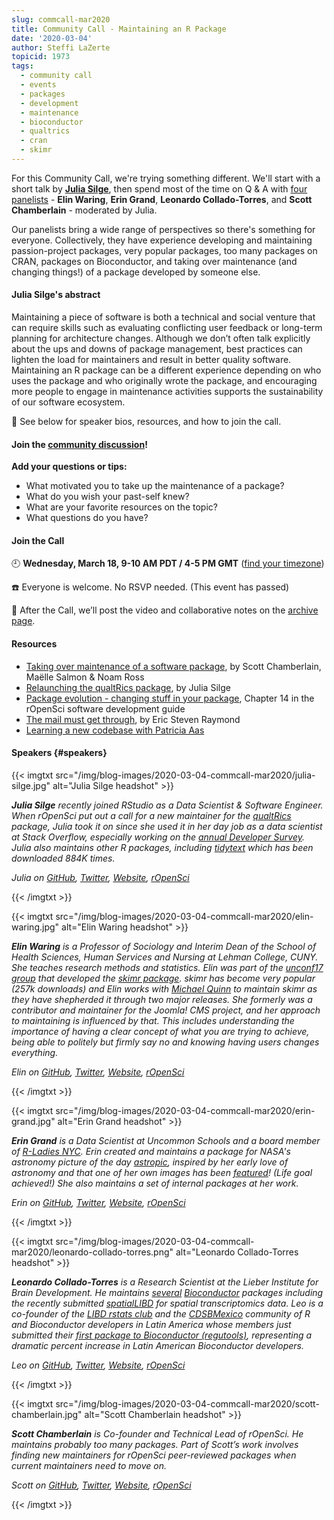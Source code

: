 ```yaml
---
slug: commcall-mar2020
title: Community Call - Maintaining an R Package
date: '2020-03-04'
author: Steffi LaZerte
topicid: 1973
tags:
  - community call
  - events
  - packages
  - development
  - maintenance
  - bioconductor
  - qualtrics
  - cran
  - skimr
---
```


For this Community Call, we're trying something different. We'll start with a short talk by [**Julia Silge**](#speakers), then spend most of the time on Q & A with [four panelists](#speakers) - **Elin Waring**, **Erin Grand**, **Leonardo Collado-Torres**, and **Scott Chamberlain** - moderated by Julia.

Our panelists bring a wide range of perspectives so there's something for everyone. Collectively, they have experience developing and maintaining passion-project packages, very popular packages, too many packages on CRAN, packages on Bioconductor, and taking over maintenance (and changing things!) of a package developed by someone else.

#### Julia Silge's abstract

Maintaining a piece of software is both a technical and social venture that can require skills such as evaluating conflicting user feedback or long-term planning for architecture changes. Although we don’t often talk explicitly about the ups and downs of package management, best practices can lighten the load for maintainers and result in better quality software. Maintaining an R package can be a different experience depending on who uses the package and who originally wrote the package, and encouraging more people to engage in maintenance activities supports the sustainability of our software ecosystem.

🎤 See below for speaker bios, resources, and how to join the call.

#### Join the [community discussion](https://github.com/ropensci-org/community-calls/issues/5)!
**Add your questions or tips:**

- What motivated you to take up the maintenance of a package?
- What do you wish your past-self knew?
- What are your favorite resources on the topic?
- What questions do you have?


#### Join the Call

🕘 **Wednesday, March 18, 9-10 AM PDT / 4-5 PM GMT** ([find your timezone](https://bit.ly/3ctkrQj))

☎️ Everyone is welcome. No RSVP needed. (This event has passed)

🎥 After the Call, we’ll post the video and collaborative notes on the [archive page](/commcalls).

#### Resources
- [Taking over maintenance of a software package](/blog/2019/06/12/taking-over-maint/), by Scott Chamberlain, Maëlle Salmon & Noam Ross
- [Relaunching the qualtRics package](/blog/2019/04/30/qualtrics-relaunch/), by Julia Silge
- [Package evolution - changing stuff in your package](https://devguide.ropensci.org/evolution.html), Chapter 14 in the rOpenSci software development guide
- [The mail must get through](http://www.catb.org/~esr/writings/cathedral-bazaar/cathedral-bazaar/ar01s02.html), by Eric Steven Raymond
- [Learning a new codebase with Patricia Aas](https://www.allthingsgit.com/episodes/learning_a_new_codebase_with_patricia_aas.html)

#### Speakers {#speakers}

{{< imgtxt src="/img/blog-images/2020-03-04-commcall-mar2020/julia-silge.jpg" alt="Julia Silge headshot" >}}

_**Julia Silge** recently joined RStudio as a Data Scientist & Software Engineer. When rOpenSci put out a call for a new maintainer for the [qualtRics](https://docs.ropensci.org/qualtRics/) package, Julia took it on since she used it in her day job as a data scientist at Stack Overflow, especially working on the [annual Developer Survey](https://insights.stackoverflow.com/survey/2019). Julia also maintains other R packages, including [tidytext](https://github.com/juliasilge/tidytext) which has been downloaded 884K times._ 

_Julia on [GitHub](https://github.com/juliasilge), [Twitter](https://twitter.com/juliasilge), [Website](https://juliasilge.com/), [rOpenSci](/authors/julia-silge/)_

{{< /imgtxt >}}

{{< imgtxt src="/img/blog-images/2020-03-04-commcall-mar2020/elin-waring.jpg" alt="Elin Waring headshot" >}}

_**Elin Waring** is a Professor of Sociology and Interim Dean of the School of Health Sciences, Human Services and Nursing at Lehman College, CUNY. She teaches research methods and statistics. Elin was part of the [unconf17 group](/blog/2017/07/11/skimr/) that developed the [skimr package](https://docs.ropensci.org/skimr/). skimr has become very popular (257k downloads) and Elin works with [Michael Quinn](/authors/michael-quinn/) to maintain skimr as they have shepherded it through two major releases. She formerly was a contributor and maintainer for the Joomla! CMS project, and her approach to maintaining is influenced by that. This includes understanding the importance of having a clear concept of what you are trying to achieve, being able to politely but firmly say no and knowing having users changes everything._

_Elin on [GitHub](https://github.com/elinw), [Twitter](https://twitter.com/ElinWaring), [Website](https://elinwaring.org/), [rOpenSci](/authors/elin-waring/)_

{{< /imgtxt >}}


{{< imgtxt src="/img/blog-images/2020-03-04-commcall-mar2020/erin-grand.jpg" alt="Erin Grand headshot" >}}

_**Erin Grand** is a Data Scientist at Uncommon Schools and a board member of [R-Ladies NYC](https://www.rladiesnyc.org/). Erin created and maintains a package for NASA's astronomy picture of the day [astropic](https://github.com/eringrand/astropic), inspired by her early love of astronomy and that one of her own images has been [featured](https://apod.nasa.gov/apod/ap090917.html)! (Life goal achieved!) She also maintains a set of internal packages at her work._ 

_Erin on [GitHub](https://github.com/eringrand), [Twitter](https://www.twitter.com/astroeringrand), [Website](http://eringrand.github.io/),  [rOpenSci](/authors/erin-grand/)_

{{< /imgtxt >}}


{{< imgtxt src="/img/blog-images/2020-03-04-commcall-mar2020/leonardo-collado-torres.png" alt="Leonardo Collado-Torres headshot" >}}

_**Leonardo Collado-Torres** is a Research Scientist at the Lieber Institute for Brain Development. He maintains [several](https://bioconductor.org/packages/release/bioc/html/derfinder.html) [Bioconductor](https://bioconductor.org/packages/release/bioc/html/recount.html) packages including the recently submitted [spatialLIBD](https://twitter.com/fellgernon/status/1233661576433061888?s=20) for spatial transcriptomics data.  Leo is a co-founder of the [LIBD rstats club](http://research.libd.org/rstatsclub/) and the [CDSBMexico](https://comunidadbioinfo.github.io/) community of R and Bioconductor developers in Latin America whose members just submitted their [first package to Bioconductor (regutools)](https://twitter.com/CDSBMexico/status/1233885048077721607?s=20), representing a dramatic percent increase in Latin American Bioconductor developers._ 

_Leo on [GitHub](https://github.com/lcolladotor), [Twitter](https://twitter.com/fellgernon), [Website](http://lcolladotor.github.io/), [rOpenSci](/authors/leonardo-collado-torres/)_

{{< /imgtxt >}}

{{< imgtxt src="/img/blog-images/2020-03-04-commcall-mar2020/scott-chamberlain.jpg" alt="Scott Chamberlain headshot" >}}

_**Scott Chamberlain** is Co-founder and Technical Lead of rOpenSci. He maintains probably too many packages. Part of Scott’s work involves finding new maintainers for rOpenSci peer-reviewed packages when current maintainers need to move on._

_Scott on [GitHub](https://github.com/sckott/), [Twitter](https://twitter.com/sckottie), [Website](https://scottchamberlain.info/), [rOpenSci](/authors/scott-chamberlain/)_

{{< /imgtxt >}}
